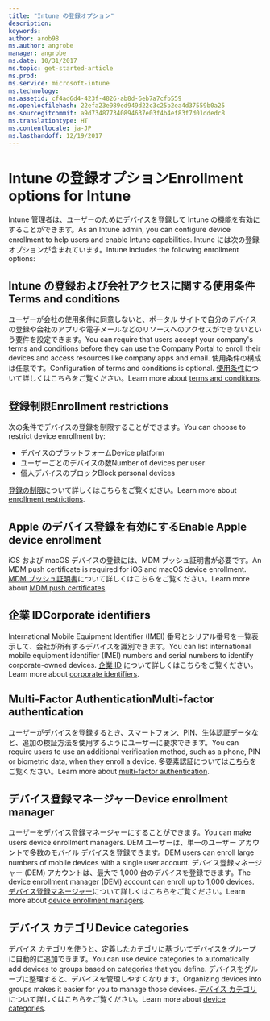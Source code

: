 ```yaml
---
title: "Intune の登録オプション"
description: 
keywords: 
author: arob98
ms.author: angrobe
manager: angrobe
ms.date: 10/31/2017
ms.topic: get-started-article
ms.prod: 
ms.service: microsoft-intune
ms.technology: 
ms.assetid: cf4ad6d4-423f-4826-ab8d-6eb7a7cfb559
ms.openlocfilehash: 22efa23e989ed949d22c3c25b2ea4d37559b0a25
ms.sourcegitcommit: a9d734877340894637e03f4b4ef83f7d01ddedc8
ms.translationtype: HT
ms.contentlocale: ja-JP
ms.lasthandoff: 12/19/2017
---
```

# <a name="enrollment-options-for-intune"></a><span data-ttu-id="20840-102">Intune の登録オプション</span><span class="sxs-lookup"><span data-stu-id="20840-102">Enrollment options for Intune</span></span>

<span data-ttu-id="20840-103">Intune 管理者は、ユーザーのためにデバイスを登録して Intune の機能を有効にすることができます。</span><span class="sxs-lookup"><span data-stu-id="20840-103">As an Intune admin, you can configure device enrollment to help users and enable Intune capabilities.</span></span>  <span data-ttu-id="20840-104">Intune には次の登録オプションが含まれています。</span><span class="sxs-lookup"><span data-stu-id="20840-104">Intune includes the following enrollment options:</span></span>

## <a name="terms-and-conditions"></a><span data-ttu-id="20840-105">Intune の登録および会社アクセスに関する使用条件</span><span class="sxs-lookup"><span data-stu-id="20840-105">Terms and conditions</span></span>

<span data-ttu-id="20840-106">ユーザーが会社の使用条件に同意しないと、ポータル サイトで自分のデバイスの登録や会社のアプリや電子メールなどのリソースへのアクセスができないという要件を設定できます。</span><span class="sxs-lookup"><span data-stu-id="20840-106">You can require that users accept your company's terms and conditions before they can use the Company Portal to enroll their devices and access resources like company apps and email.</span></span> <span data-ttu-id="20840-107">使用条件の構成は任意です。</span><span class="sxs-lookup"><span data-stu-id="20840-107">Configuration of terms and conditions is optional.</span></span> <span data-ttu-id="20840-108">[使用条件](terms-and-conditions-create.md)について詳しくはこちらをご覧ください。</span><span class="sxs-lookup"><span data-stu-id="20840-108">Learn more about [terms and conditions](terms-and-conditions-create.md).</span></span>

## <a name="enrollment-restrictions"></a><span data-ttu-id="20840-109">登録制限</span><span class="sxs-lookup"><span data-stu-id="20840-109">Enrollment restrictions</span></span>

<span data-ttu-id="20840-110">次の条件でデバイスの登録を制限することができます。</span><span class="sxs-lookup"><span data-stu-id="20840-110">You can choose to restrict device enrollment by:</span></span>
- <span data-ttu-id="20840-111">デバイスのプラットフォーム</span><span class="sxs-lookup"><span data-stu-id="20840-111">Device platform</span></span>
- <span data-ttu-id="20840-112">ユーザーごとのデバイスの数</span><span class="sxs-lookup"><span data-stu-id="20840-112">Number of devices per user</span></span>
- <span data-ttu-id="20840-113">個人デバイスのブロック</span><span class="sxs-lookup"><span data-stu-id="20840-113">Block personal devices</span></span>

<span data-ttu-id="20840-114">[登録の制限](enrollment-restrictions-set.md)について詳しくはこちらをご覧ください。</span><span class="sxs-lookup"><span data-stu-id="20840-114">Learn more about [enrollment restrictions](enrollment-restrictions-set.md).</span></span>

## <a name="enable-apple-device-enrollment"></a><span data-ttu-id="20840-115">Apple のデバイス登録を有効にする</span><span class="sxs-lookup"><span data-stu-id="20840-115">Enable Apple device enrollment</span></span>

<span data-ttu-id="20840-116">iOS および macOS デバイスの登録には、MDM プッシュ証明書が必要です。</span><span class="sxs-lookup"><span data-stu-id="20840-116">An MDM push certificate is required for iOS and macOS device enrollment.</span></span> <span data-ttu-id="20840-117">[MDM プッシュ証明書](apple-mdm-push-certificate-get.md)について詳しくはこちらをご覧ください。</span><span class="sxs-lookup"><span data-stu-id="20840-117">Learn more about [MDM push certificates](apple-mdm-push-certificate-get.md).</span></span>

## <a name="corporate-identifiers"></a><span data-ttu-id="20840-118">企業 ID</span><span class="sxs-lookup"><span data-stu-id="20840-118">Corporate identifiers</span></span>

<span data-ttu-id="20840-119">International Mobile Equipment Identifier (IMEI) 番号とシリアル番号を一覧表示して、会社が所有するデバイスを識別できます。</span><span class="sxs-lookup"><span data-stu-id="20840-119">You can list international mobile equipment identifier (IMEI) numbers and serial numbers to identify corporate-owned devices.</span></span> <span data-ttu-id="20840-120">[企業 ID](corporate-identifiers-add.md) について詳しくはこちらをご覧ください。</span><span class="sxs-lookup"><span data-stu-id="20840-120">Learn more about [corporate identifiers](corporate-identifiers-add.md).</span></span>
## <a name="multi-factor-authentication"></a><span data-ttu-id="20840-121">Multi-Factor Authentication</span><span class="sxs-lookup"><span data-stu-id="20840-121">Multi-factor authentication</span></span>

<span data-ttu-id="20840-122">ユーザーがデバイスを登録するとき、スマートフォン、PIN、生体認証データなど、追加の検証方法を使用するようにユーザーに要求できます。</span><span class="sxs-lookup"><span data-stu-id="20840-122">You can require users to use an additional verification method, such as a phone, PIN or biometric data, when they enroll a device.</span></span> <span data-ttu-id="20840-123">多要素認証については[こちら](multi-factor-authentication.md)をご覧ください。</span><span class="sxs-lookup"><span data-stu-id="20840-123">Learn more about [multi-factor authentication](multi-factor-authentication.md).</span></span>

## <a name="device-enrollment-manager"></a><span data-ttu-id="20840-124">デバイス登録マネージャー</span><span class="sxs-lookup"><span data-stu-id="20840-124">Device enrollment manager</span></span>
<span data-ttu-id="20840-125">ユーザーをデバイス登録マネージャーにすることができます。</span><span class="sxs-lookup"><span data-stu-id="20840-125">You can make users device enrollment managers.</span></span>  <span data-ttu-id="20840-126">DEM ユーザーは、単一のユーザー アカウントで多数のモバイル デバイスを登録できます。</span><span class="sxs-lookup"><span data-stu-id="20840-126">DEM users can enroll large numbers of mobile devices with a single user account.</span></span> <span data-ttu-id="20840-127">デバイス登録マネージャー (DEM) アカウントは、最大で 1,000 台のデバイスを登録できます。</span><span class="sxs-lookup"><span data-stu-id="20840-127">The device enrollment manager (DEM) account can enroll up to 1,000 devices.</span></span> <span data-ttu-id="20840-128">[デバイス登録マネージャー](device-enrollment-manager-enroll.md)について詳しくはこちらをご覧ください。</span><span class="sxs-lookup"><span data-stu-id="20840-128">Learn more about [device enrollment managers](device-enrollment-manager-enroll.md).</span></span>

## <a name="device-categories"></a><span data-ttu-id="20840-129">デバイス カテゴリ</span><span class="sxs-lookup"><span data-stu-id="20840-129">Device categories</span></span>

<span data-ttu-id="20840-130">デバイス カテゴリを使うと、定義したカテゴリに基づいてデバイスをグループに自動的に追加できます。</span><span class="sxs-lookup"><span data-stu-id="20840-130">You can use device categories to automatically add devices to groups based on categories that you define.</span></span> <span data-ttu-id="20840-131">デバイスをグループに整理すると、デバイスを管理しやすくなります。</span><span class="sxs-lookup"><span data-stu-id="20840-131">Organizing devices into groups makes it easier for you to manage those devices.</span></span> <span data-ttu-id="20840-132">[デバイス カテゴリ](device-group-mapping.md)について詳しくはこちらをご覧ください。</span><span class="sxs-lookup"><span data-stu-id="20840-132">Learn more about [device categories](device-group-mapping.md).</span></span>
